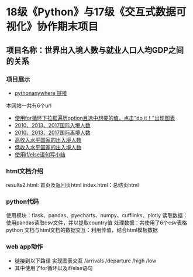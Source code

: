 # 18级《Python》与17级《交互式数据可视化》协作期末项目
## 项目名称：世界出入境人数与就业人口人均GDP之间的关系
### 项目展示
* [pythonanywhere 链接](http://lingpingtang0.pythonanywhere.com/)

本网站一共有6个url
* [使用for循环下拉框遍历option且选中想要的值，点击"do it！"出现图表](http://lingpingtang0.pythonanywhere.com/hurun)
* [2010、2013、2017国际入境人数](http://lingpingtang0.pythonanywhere.com//arrivals)
* [2010、2013、2017国际离境人数](http://lingpingtang0.pythonanywhere.com//departure)
* [高收入水平国家的出入境人数](http://lingpingtang0.pythonanywhere.com//high)
* [低收入水平国家的出入境人数](http://lingpingtang0.pythonanywhere.com//low)
* [使用if/else语句写小结](http://lingpingtang0.pythonanywhere.com/all)


### html文档介绍
results2.html: 首页及返回页html
index.html：总结页html

### python代码
使用模块：flask、pandas、pyecharts、numpy、cufflinks、plotly
读取数据：使用pandas读取csv文件，并以提取country值
处理数据：共使用了6个csv表格
python 文档与html文档的数据交互：利用传值，结合html模板数据

### web app动作
* 链接到以下路径 实现图表交互
/arrivals
/departure
/high
/low
* 其中使用了for循环以及if/else语句
